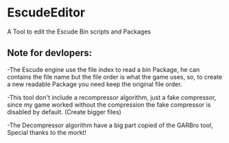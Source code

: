 # EscudeEditor
A Tool to edit the Escude Bin scripts and Packages


## Note for devlopers:
-The Escude engine use the file index to read a bin Package,
he can contains the file name but the file order is what the
game uses, so, to create a new readable Package you need keep
the original file order.

-This tool don't include a recompressor algorithm, just a fake
compressor, since my game worked without the compression the
fake compressor is disabled by default. (Create bigger files)

-The Decompressor algorithm have a big part copied of the GARBro
tool, Special thanks to the morkt!